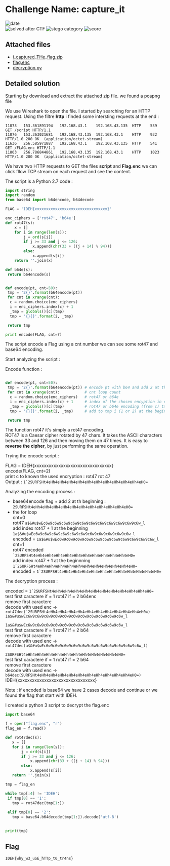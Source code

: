 
# Challenge Name: capture_it

![date](https://img.shields.io/badge/date-11.03.2021-brightgreen.svg)  
![solved after CTF](https://img.shields.io/badge/solved-after%20CTF-red.svg) 
![stego category](https://img.shields.io/badge/category-forensics-lightgrey.svg)
![score](https://img.shields.io/badge/score-100-blue.svg)


## Attached files
- [i_captured_THe_flag.zip](i_captured_THe_flag.zip)
- [flag.enc](flag.enc)
- [decryption.py](decryption.py)




## Detailed solution
Starting by download and extract the attached zip file. we found a pcapng file

We use Wireshark to open the file. I started by searching for an HTTP request.
Using the filtre **http** i finded some intersting requests at the end :

````
11073	153.361891194	192.168.43.1	192.168.43.135	HTTP	539	GET /script HTTP/1.1 
11076	153.363021681	192.168.43.135	192.168.43.1	HTTP	932	HTTP/1.0 200 OK  (application/octet-stream)
11636	256.585971887	192.168.43.1	192.168.43.135	HTTP	541	GET /FLAG.enc HTTP/1.1 
11803	256.786844861	192.168.43.135	192.168.43.1	HTTP	1023	HTTP/1.0 200 OK  (application/octet-stream)
````

We have two HTTP requests to GET the files **script** and **Flag.enc** we can click fllow TCP stream on each request and see the content. 
  
The script is a Python 2.7 code : 

````python
import string
import random
from base64 import b64encode, b64decode

FLAG = 'IDEH{xxxxxxxxxxxxxxxxxxxxxxxxxxxxxxxx}'

enc_ciphers = ['rot47', 'b64e']
def rot47(s):
    x = []
    for i in range(len(s)):
        j = ord(s[i])
        if j >= 33 and j <= 126:
            x.append(chr(33 + ((j + 14) % 94)))
        else:
            x.append(s[i])
    return ''.join(x)

def b64e(s):
 return b64encode(s)


def encode(pt, cnt=50):
 tmp = '2{}'.format(b64encode(pt))
 for cnt in xrange(cnt):
  c = random.choice(enc_ciphers)
  i = enc_ciphers.index(c) + 1
  _tmp = globals()[c](tmp)
  tmp = '{}{}'.format(i, _tmp)

 return tmp

print encode(FLAG, cnt=?)
````
The script encode a Flag using a cnt number we can see some rot47 and base64 encoding.  
  
Start analyzing the script : 

Encode function : 

````python

def encode(pt, cnt=50):
 tmp = '2{}'.format(b64encode(pt)) # encode pt with b64 and add 2 at the beginning
 for cnt in xrange(cnt):           # cnt loop count
  c = random.choice(enc_ciphers)   # rot47 or b64e 
  i = enc_ciphers.index(c) + 1     # index of the chosen encyption in enc_ciphers + 1 / i = 1 or 2
  _tmp = globals()[c](tmp)         # rot47 or b64e encoding (from c) tmp 
  tmp = '{}{}'.format(i, _tmp)     # add to tmp i (1 or 2) at the beginning

 return tmp
````  
The function rot47 it's simply a rot47 encoding.  
ROT47 is a Caesar cipher rotated by 47 chars. It takes the ASCII characters between 33 and 126 and then moving them on 47 times. It is easy to **reverse the cipher**, by just performing the same operation.  

Trying the encode script :

FLAG = IDEH{xxxxxxxxxxxxxxxxxxxxxxxxxxxxxxxx}   
encode(FLAG, cnt=2)    
print c to known the used encryption : rot47 rot 47  
Output : ``1`2SURFSHt4eHh4eHh4eHh4eHh4eHh4eHh4eHh4eHh4eHh4eHh4eH0=``  

Analyzing the encoding process :

- base64encode flag  + add 2 at th beginning : ``2SURFSHt4eHh4eHh4eHh4eHh4eHh4eHh4eHh4eHh4eHh4eHh4eH0=``  
- the for loop  
   cnt=0  
   rot47 ``a$&#u$wEc6w9c6w9c6w9c6w9c6w9c6w9c6w9c6w9c6w9c6w9c6w_l``    
   add index rot47 + 1 at the beginning ``1a$&#u$wEc6w9c6w9c6w9c6w9c6w9c6w9c6w9c6w9c6w9c6w9c6w_l``    
   encoded = ``1a$&#u$wEc6w9c6w9c6w9c6w9c6w9c6w9c6w9c6w9c6w9c6w9c6w_l``    
   cnt=1  
   rot47 encoded `` `2SURFSHt4eHh4eHh4eHh4eHh4eHh4eHh4eHh4eHh4eHh4eHh4eH0= ``  
   add index rot47 + 1 at the beginnning ``1`2SURFSHt4eHh4eHh4eHh4eHh4eHh4eHh4eHh4eHh4eHh4eHh4eH0= ``   
   encoded = `` 1`2SURFSHt4eHh4eHh4eHh4eHh4eHh4eHh4eHh4eHh4eHh4eHh4eH0= `` 
   
   
The decryption process :   
  
   encoded = `` 1`2SURFSHt4eHh4eHh4eHh4eHh4eHh4eHh4eHh4eHh4eHh4eHh4eH0= ``  
   test first caractere if = 1 rot47 if = 2 b64enc  
	 remove first caractere  
	 decode with used enc ->  ``rot47dec(`2SURFSHt4eHh4eHh4eHh4eHh4eHh4eHh4eHh4eHh4eHh4eHh4eH0=)``   
   ``1a$&#u$wEc6w9c6w9c6w9c6w9c6w9c6w9c6w9c6w9c6w9c6w9c6w_l``    
   
   ``1a$&#u$wEc6w9c6w9c6w9c6w9c6w9c6w9c6w9c6w9c6w9c6w9c6w_l``    
	 test first caractere if = 1 rot47 if = 2 b64  
	 remove first caractere  
	 decode with used enc -> ``rot47dec(a$&#u$wEc6w9c6w9c6w9c6w9c6w9c6w9c6w9c6w9c6w9c6w9c6w_l)`` 
   
   ``2SURFSHt4eHh4eHh4eHh4eHh4eHh4eHh4eHh4eHh4eHh4eHh4eH0=``      
	 test first caractere if = 1 rot47 if = 2 b64    
	 remove first caractere    
	 decode with used enc ->  ``b64dec(SURFSHt4eHh4eHh4eHh4eHh4eHh4eHh4eHh4eHh4eHh4eHh4eH0=)``   
	 IDEH{xxxxxxxxxxxxxxxxxxxxxxxxxxxxxxxx}	 
	 
 Note : if encoded is base64 we have 2 cases decode and continue or we found the flag that start with IDEH.  
 
 I created a python 3 script to decrypt the flag.enc  
 
 ````python
 import base64

f = open("flag.enc", "r")
flag_en = f.read()

def rot47dec(s):
    x = []
    for i in range(len(s)):
        j = ord(s[i])
        if j >= 33 and j <= 126:
            x.append(chr(33 + ((j + 14) % 94)))
        else:
            x.append(s[i])
    return ''.join(x)

tmp = flag_en

while tmp[:4] != 'IDEH':
  if tmp[0] == '1':
    tmp = rot47dec(tmp[1:])   
   
  elif tmp[0] == '2':
    tmp = base64.b64decode(tmp[1:]).decode('utf-8')

   
print(tmp)
````



## Flag

```
IDEH{why_w3_uSE_hTTp_t0_tr4ns}
```
